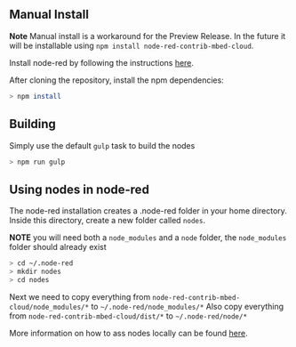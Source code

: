 ## Manual Install

**Note** Manual install is a workaround for the Preview Release. In the future it will be installable using `npm install node-red-contrib-mbed-cloud`.

Install node-red by following the instructions [here](https://nodered.org/docs/getting-started/installation).

After cloning the repository, install the npm dependencies:

```bash
> npm install
```

## Building

Simply use the default ```gulp``` task to build the nodes

```bash
> npm run gulp
```

## Using nodes in node-red

The node-red installation creates a .node-red folder in your home directory. Inside this directory, create a new folder called `nodes`.

**NOTE** you will need both a `node_modules` and a `node` folder, the `node_modules` folder should already exist

```bash
> cd ~/.node-red
> mkdir nodes
> cd nodes
```

Next we need to copy everything from `node-red-contrib-mbed-cloud/node_modules/*` to `~/.node-red/node_modules/*`
Also copy everything from `node-red-contrib-mbed-cloud/dist/*` to `~/.node-red/node/*`



More information on how to ass nodes locally can be found [here](https://nodered.org/docs/getting-started/adding-nodes).
